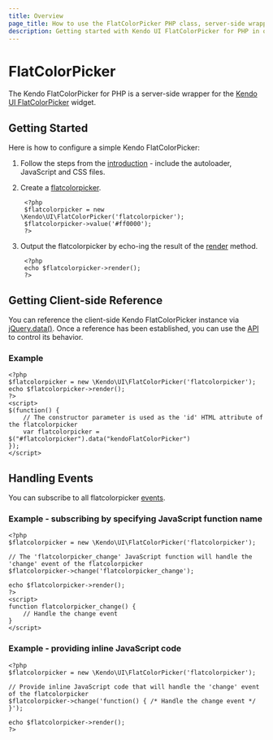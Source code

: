 ```yaml
---
title: Overview
page_title: How to use the FlatColorPicker PHP class, server-side wrapper for Kendo UI FlatColorPicker widget
description: Getting started with Kendo UI FlatColorPicker for PHP in quick steps - configure Kendo UI FlatColorPicker widget and operate Kendo UI FlatColorPicker events.
---
```


# FlatColorPicker

The Kendo FlatColorPicker for PHP is a server-side wrapper for the [Kendo UI FlatColorPicker](/api/web/flatcolorpicker) widget.

## Getting Started

Here is how to configure a simple Kendo FlatColorPicker:

1. Follow the steps from the [introduction](/php/introduction) - include the autoloader, JavaScript and CSS files.

2. Create a [flatcolorpicker](/api/wrappers/php/Kendo/UI/FlatColorPicker).

        <?php
        $flatcolorpicker = new \Kendo\UI\FlatColorPicker('flatcolorpicker');
        $flatcolorpicker->value('#ff0000');
        ?>

3. Output the flatcolorpicker by echo-ing the result of the [render](/api/wrappers/php/Kendo/UI/Widget#render) method.

        <?php
        echo $flatcolorpicker->render();
        ?>

## Getting Client-side Reference

You can reference the client-side Kendo FlatColorPicker instance via [jQuery.data()](http://api.jquery.com/jQuery.data/).
Once a reference has been established, you can use the [API](/api/web/flatcolorpicker#methods) to control its behavior.


### Example

    <?php
    $flatcolorpicker = new \Kendo\UI\FlatColorPicker('flatcolorpicker');
    echo $flatcolorpicker->render();
    ?>
    <script>
    $(function() {
        // The constructor parameter is used as the 'id' HTML attribute of the flatcolorpicker
        var flatcolorpicker = $("#flatcolorpicker").data("kendoFlatColorPicker")
    });
    </script>

## Handling Events

You can subscribe to all flatcolorpicker [events](/api/web/flatcolorpicker#events).

### Example - subscribing by specifying JavaScript function name

    <?php
    $flatcolorpicker = new \Kendo\UI\FlatColorPicker('flatcolorpicker');

    // The 'flatcolorpicker_change' JavaScript function will handle the 'change' event of the flatcolorpicker
    $flatcolorpicker->change('flatcolorpicker_change');

    echo $flatcolorpicker->render();
    ?>
    <script>
    function flatcolorpicker_change() {
        // Handle the change event
    }
    </script>

### Example - providing inline JavaScript code

    <?php
    $flatcolorpicker = new \Kendo\UI\FlatColorPicker('flatcolorpicker');

    // Provide inline JavaScript code that will handle the 'change' event of the flatcolorpicker
    $flatcolorpicker->change('function() { /* Handle the change event */ }');

    echo $flatcolorpicker->render();
    ?>
